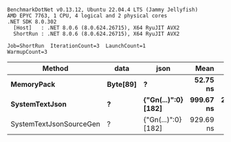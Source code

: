 ```

BenchmarkDotNet v0.13.12, Ubuntu 22.04.4 LTS (Jammy Jellyfish)
AMD EPYC 7763, 1 CPU, 4 logical and 2 physical cores
.NET SDK 8.0.302
  [Host]   : .NET 8.0.6 (8.0.624.26715), X64 RyuJIT AVX2
  ShortRun : .NET 8.0.6 (8.0.624.26715), X64 RyuJIT AVX2

Job=ShortRun  IterationCount=3  LaunchCount=1  
WarmupCount=3  

```
| Method                  | data     | json                | Mean      | Error      | StdDev    | Min       | Max         | Gen0   | Allocated |
|------------------------ |--------- |-------------------- |----------:|-----------:|----------:|----------:|------------:|-------:|----------:|
| **MemoryPack**              | **Byte[89]** | **?**                   |  **52.75 ns** |   **1.410 ns** |  **0.077 ns** |  **52.66 ns** |    **52.81 ns** | **0.0012** |     **104 B** |
| **SystemTextJson**          | **?**        | **{&quot;Gn(...)&quot;:0} [182]** | **999.67 ns** | **216.214 ns** | **11.851 ns** | **992.46 ns** | **1,013.35 ns** |      **-** |     **104 B** |
| SystemTextJsonSourceGen | ?        | {&quot;Gn(...)&quot;:0} [182] | 929.69 ns |  59.226 ns |  3.246 ns | 927.54 ns |   933.43 ns |      - |     104 B |
